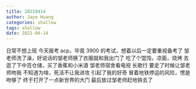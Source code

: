 ```yaml
---
title: 20210414
author: Jaye Huang
categories: shallow
tags: shallow
date: 2021-04-14
---
```


日常不想上班
今天报考 acp，毕竟 3900 的考试，想着以后一定要重视备考了
邹老师洗了澡，好说话的邹老师换了衣服就和我出门了
吃了个馄饨，凉面，烧烤
去逛了下中百仓储，买了香蕉和小米酒
邹老师宿舍看电视 长歌行
要走了时候让邹老师吻我
不知道为啥，死活不让我进攻
引起了我的好奇
冒着地铁停运的风险，愣是吻够了
终于打开了一点新世界的大门
最后放过邹老师赶地铁去了
